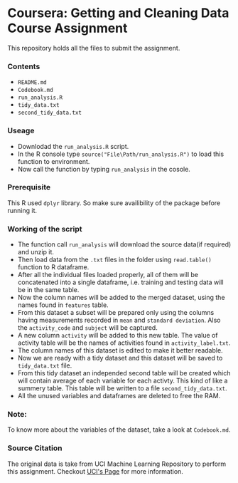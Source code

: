 # Coursera: Getting and Cleaning Data Course Assignment

This repository holds all the files to submit the assignment.

### Contents 
  - `README.md`
  - `Codebook.md`
  - `run_analysis.R`
  - `tidy_data.txt`
  - `second_tidy_data.txt`
  
  
  ### Useage
  - Downlodad the `run_analysis.R` script.
  - In the R console type `source("File\Path/run_analysis.R")` to load this function to environment.
  - Now call the function by typing `run_analysis` in the cosole.
  
  ### Prerequisite
  This R used `dplyr` library. So make sure availibility of the package before running it.
  
  ### Working of the script
  - The function call `run_analysis` will download the source data(if required) and unzip it.
  - Then load data from the `.txt` files in the folder using `read.table()` function to R dataframe.
  - After all the individual files loaded properly, all of them will be concatenated into a single dataframe, i.e. training and testing data will be in the same table.
  - Now the column names will be added to the merged dataset, using the names found in `features` table.
  - From this dataset a subset will be prepared only using the columns having measurements recorded in `mean` and `standard deviation`. Also the `activity_code` and `subject` will be captured.
  - A new column `activity` will be added to this new table. The value of activity table will be the names of activities found in `activity_label.txt`.
  - The column names of this dataset is edited to make it better readable.
  - Now we are ready with a tidy dataset and this dataset will be saved to `tidy_data.txt` file.
  - From this tidy dataset an independed second table will be created which will contain average of each variable for each activty. This kind of like a summery table. This table will be written to a file `second_tidy_data.txt`.
  - All the unused variables and dataframes are deleted to free the RAM.
  
  ### Note:
  To know more about the variables of the dataset, take a look at `Codebook.md`.
  
  ### Source Citation
  The original data is take from UCI Machine Learning Repository to perform this assignment. Checkout [UCI's Page](http://archive.ics.uci.edu/ml/datasets/Human+Activity+Recognition+Using+Smartphones) for more information.
